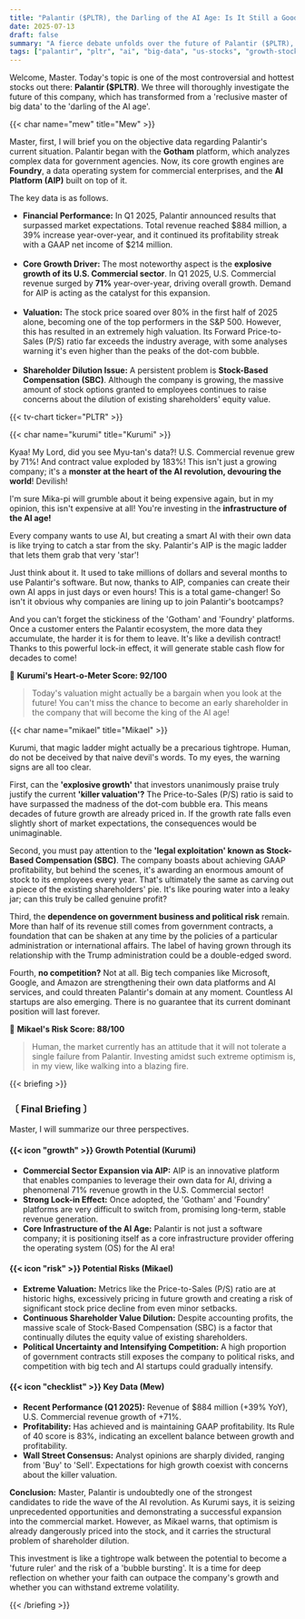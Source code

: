 ```yaml
---
title: "Palantir ($PLTR), the Darling of the AI Age: Is It Still a Good Time to Invest?"
date: 2025-07-13
draft: false
summary: "A fierce debate unfolds over the future of Palantir ($PLTR), the rising star of the AI era. We analyze the pros and cons of investing in $PLTR through the arguments of Kurumi, who champions its explosive commercial growth, and Mikael, who warns of its killer valuation and shareholder dilution."
tags: ["palantir", "pltr", "ai", "big-data", "us-stocks", "growth-stocks"]
---
```


<p>Welcome, Master. Today's topic is one of the most controversial and hottest stocks out there: <strong>Palantir ($PLTR)</strong>. We three will thoroughly investigate the future of this company, which has transformed from a 'reclusive master of big data' to the 'darling of the AI age'.</p>

{{< char name="mew" title="Mew" >}}
<p>Master, first, I will brief you on the objective data regarding Palantir's current situation. Palantir began with the <strong>Gotham</strong> platform, which analyzes complex data for government agencies. Now, its core growth engines are <strong>Foundry</strong>, a data operating system for commercial enterprises, and the <strong>AI Platform (AIP)</strong> built on top of it.</p>
<p>The key data is as follows.</p>
<ul>
    <li><strong>Financial Performance:</strong> In Q1 2025, Palantir announced results that surpassed market expectations. Total revenue reached $884 million, a 39% increase year-over-year, and it continued its profitability streak with a GAAP net income of $214 million.</li><br>
    <li><strong>Core Growth Driver:</strong> The most noteworthy aspect is the <strong>explosive growth of its U.S. Commercial sector</strong>. In Q1 2025, U.S. Commercial revenue surged by <strong>71%</strong> year-over-year, driving overall growth. Demand for AIP is acting as the catalyst for this expansion.</li><br>
    <li><strong>Valuation:</strong> The stock price soared over 80% in the first half of 2025 alone, becoming one of the top performers in the S&P 500. However, this has resulted in an extremely high valuation. Its Forward Price-to-Sales (P/S) ratio far exceeds the industry average, with some analyses warning it's even higher than the peaks of the dot-com bubble.</li><br>
    <li><strong>Shareholder Dilution Issue:</strong> A persistent problem is <strong>Stock-Based Compensation (SBC)</strong>. Although the company is growing, the massive amount of stock options granted to employees continues to raise concerns about the dilution of existing shareholders' equity value.</li>
</ul>
{{< tv-chart ticker="PLTR" >}}

{{< char name="kurumi" title="Kurumi" >}}
<p>Kyaa! My Lord, did you see Myu-tan's data?! U.S. Commercial revenue grew by 71%! And contract value exploded by 183%! This isn't just a growing company; it's a <strong>monster at the heart of the AI revolution, devouring the world</strong>! Devilish!</p>
<p>I'm sure Mika-pi will grumble about it being expensive again, but in my opinion, this isn't expensive at all! You're investing in the <strong>infrastructure of the AI age!</strong></p>
<p>Every company wants to use AI, but creating a smart AI with their own data is like trying to catch a star from the sky. Palantir's AIP is the magic ladder that lets them grab that very 'star'!</p>
<p>Just think about it. It used to take millions of dollars and several months to use Palantir's software. But now, thanks to AIP, companies can create their own AI apps in just days or even hours! This is a total game-changer! So isn't it obvious why companies are lining up to join Palantir's bootcamps?</p>
<p>And you can't forget the stickiness of the 'Gotham' and 'Foundry' platforms. Once a customer enters the Palantir ecosystem, the more data they accumulate, the harder it is for them to leave. It's like a devilish contract! Thanks to this powerful lock-in effect, it will generate stable cash flow for decades to come!</p>
<p>💖 <strong>Kurumi's Heart-o-Meter Score: 92/100</strong><br>
<blockquote>
Today's valuation might actually be a bargain when you look at the future! You can't miss the chance to become an early shareholder in the company that will become the king of the AI age!
</blockquote></p>

{{< char name="mikael" title="Mikael" >}}
<p>Kurumi, that magic ladder might actually be a precarious tightrope. Human, do not be deceived by that naive devil's words. To my eyes, the warning signs are all too clear.</p>
<p>First, can the <strong>'explosive growth'</strong> that investors unanimously praise truly justify the current <strong>'killer valuation'?</strong> The Price-to-Sales (P/S) ratio is said to have surpassed the madness of the dot-com bubble era. This means decades of future growth are already priced in. If the growth rate falls even slightly short of market expectations, the consequences would be unimaginable.</p>
<p>Second, you must pay attention to the <strong>'legal exploitation' known as Stock-Based Compensation (SBC)</strong>. The company boasts about achieving GAAP profitability, but behind the scenes, it's awarding an enormous amount of stock to its employees every year. That's ultimately the same as carving out a piece of the existing shareholders' pie. It's like pouring water into a leaky jar; can this truly be called genuine profit?</p>
<p>Third, the <strong>dependence on government business and political risk</strong> remain. More than half of its revenue still comes from government contracts, a foundation that can be shaken at any time by the policies of a particular administration or international affairs. The label of having grown through its relationship with the Trump administration could be a double-edged sword.</p>
<p>Fourth, <strong>no competition?</strong> Not at all. Big tech companies like Microsoft, Google, and Amazon are strengthening their own data platforms and AI services, and could threaten Palantir's domain at any moment. Countless AI startups are also emerging. There is no guarantee that its current dominant position will last forever.</p>
<p>🚨 <strong>Mikael's Risk Score: 88/100</strong><br>
<blockquote>
Human, the market currently has an attitude that it will not tolerate a single failure from Palantir. Investing amidst such extreme optimism is, in my view, like walking into a blazing fire.
</blockquote></p>

{{< briefing >}}
<h3><strong>〔 Final Briefing 〕</strong></h3>
<p>Master, I will summarize our three perspectives.</p>

<h4><span class="svg-icon">{{< icon "growth" >}}</span> Growth Potential (Kurumi)</h4>
<ul>
    <li><strong>Commercial Sector Expansion via AIP:</strong> AIP is an innovative platform that enables companies to leverage their own data for AI, driving a phenomenal 71% revenue growth in the U.S. Commercial sector!</li>
    <li><strong>Strong Lock-in Effect:</strong> Once adopted, the 'Gotham' and 'Foundry' platforms are very difficult to switch from, promising long-term, stable revenue generation.</li>
    <li><strong>Core Infrastructure of the AI Age:</strong> Palantir is not just a software company; it is positioning itself as a core infrastructure provider offering the operating system (OS) for the AI era!</li>
</ul>

<h4><span class="svg-icon">{{< icon "risk" >}}</span> Potential Risks (Mikael)</h4>
<ul>
    <li><strong>Extreme Valuation:</strong> Metrics like the Price-to-Sales (P/S) ratio are at historic highs, excessively pricing in future growth and creating a risk of significant stock price decline from even minor setbacks.</li>
    <li><strong>Continuous Shareholder Value Dilution:</strong> Despite accounting profits, the massive scale of Stock-Based Compensation (SBC) is a factor that continually dilutes the equity value of existing shareholders.</li>
    <li><strong>Political Uncertainty and Intensifying Competition:</strong> A high proportion of government contracts still exposes the company to political risks, and competition with big tech and AI startups could gradually intensify.</li>
</ul>

<h4><span class="svg-icon">{{< icon "checklist" >}}</span> Key Data (Mew)</h4>
<ul>
    <li><strong>Recent Performance (Q1 2025):</strong> Revenue of $884 million (+39% YoY), U.S. Commercial revenue growth of +71%.</li>
    <li><strong>Profitability:</strong> Has achieved and is maintaining GAAP profitability. Its Rule of 40 score is 83%, indicating an excellent balance between growth and profitability.</li>
    <li><strong>Wall Street Consensus:</strong> Analyst opinions are sharply divided, ranging from 'Buy' to 'Sell'. Expectations for high growth coexist with concerns about the killer valuation.</li>
</ul>

<div class="final-conclusion">
    <p><strong>Conclusion:</strong> Master, Palantir is undoubtedly one of the strongest candidates to ride the wave of the AI revolution. As Kurumi says, it is seizing unprecedented opportunities and demonstrating a successful expansion into the commercial market. However, as Mikael warns, that optimism is already dangerously priced into the stock, and it carries the structural problem of shareholder dilution.</p>
    <p>This investment is like a tightrope walk between the potential to become a 'future ruler' and the risk of a 'bubble bursting'. It is a time for deep reflection on whether your faith can outpace the company's growth and whether you can withstand extreme volatility.</p>
</div>
{{< /briefing >}}